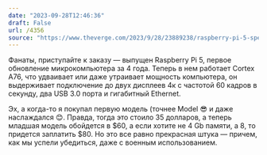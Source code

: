 ```yaml
---
date: "2023-09-28T12:46:36"
draft: False
url: /4356
source: "https://www.theverge.com/2023/9/28/23889238/raspberry-pi-5-specs-availability-pricing"
---
```


Фанаты, приступайте к заказу — выпущен Raspberry Pi 5, первое обновление микрокомпьютера за 4 года. Теперь в нем работает Cortex A76, что удваивает или даже утраивает мощность компьютера, он выдерживает подключение до двух дисплеев 4к с частотой 60 кадров в секунду, два USB 3.0 порта и гигабитный Ethernet. 

Эх, а когда-то я покупал первую модель  (точнее Model 😎 и даже наслаждался 😊. Правда, тогда это стоило 35 долларов, а теперь младшая модель обойдется в $60, а если хотите не 4 Gb памяти, а 8, то придется заплатить $80. Но это все равно прекрасная штука — причем, как мы успели убедиться, даже с военным использованием.
